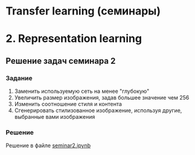 # Transfer learning (семинары)
# 2. Representation learning

## Решение задач семинара 2

### Задание

1. Заменить используемую сеть на менее "глубокую"
2. Увеличить размер изображения, задав большее значение чем 256
3. Изменить соотношение стиля и контента
4. Сгенерировать стилизованное изображение, используя другие, выбранные вами изображения

### Решение

Решение в файле [seminar2.ipynb](seminar2.ipynb)
